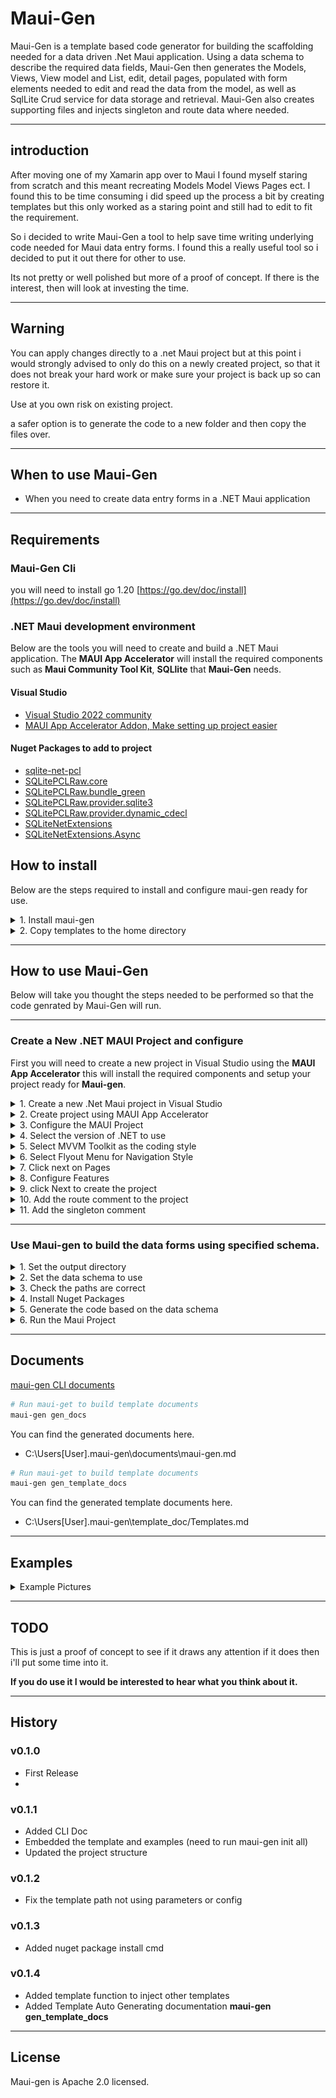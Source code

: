 # Maui-Gen

Maui-Gen is a template based code generator for building the scaffolding needed for a data driven .Net Maui application. 
Using a data schema to describe the required data fields, Maui-Gen then generates the Models, Views, View model and List, edit, detail pages, populated with form elements needed to edit and read the data from the model, as well as SqlLite Crud service for data storage and retrieval.
Maui-Gen also creates supporting files  and injects singleton and route data where needed.

---

## introduction

After moving one of my Xamarin app over to Maui I found myself staring from scratch and this meant recreating Models Model Views Pages ect.
I found this to be time consuming i did speed up the process a bit by creating templates but this only worked as a staring point and still had to edit to fit the requirement.

So i decided to write Maui-Gen a tool to help save time writing underlying code needed for Maui data entry forms. 
I found this a really useful tool so i decided to put it out there for other to use. 

Its not pretty or well polished but more of a proof of concept. If there is the interest, then will look at investing the time.

---

## Warning 

You can apply changes directly to a .net Maui project but at this point i would strongly advised to only do this on a newly created project,
so that it does not break your hard work or make sure your project is back up so can restore it.

Use at you own risk on existing project.

a safer option is to generate the code to a new folder and then copy the files over.

---

## When to use Maui-Gen
- When you need to create data entry forms in a .NET Maui application

---

## Requirements

### Maui-Gen Cli
you will need to install go 1.20 [https://go.dev/doc/install](https://go.dev/doc/install)

### .NET Maui development environment
Below are the tools you will need to create and build a .NET Maui application. The **MAUI App Accelerator** will install the required components such as **Maui Community Tool Kit**, **SQLlite** that **Maui-Gen** needs.

#### Visual Studio
- [Visual Studio 2022 community](https://visualstudio.microsoft.com/vs/community/)
- [MAUI App Accelerator Addon, Make setting up project easier](https://marketplace.visualstudio.com/items?itemName=MattLaceyLtd.MauiAppAccelerator)

#### Nuget Packages to add to project

- [sqlite-net-pcl](https://www.nuget.org/packages/sqlite-net-pcl)
- [SQLitePCLRaw.core](https://www.nuget.org/packages/SQLitePCLRaw.core)
- [SQLitePCLRaw.bundle_green](https://www.nuget.org/packages/SQLitePCLRaw.bundle_green)
- [SQLitePCLRaw.provider.sqlite3](https://www.nuget.org/packages/SQLitePCLRaw.provider.sqlite3)
- [SQLitePCLRaw.provider.dynamic_cdecl](https://www.nuget.org/packages/SQLitePCLRaw.provider.dynamic_cdecl)
- [SQLiteNetExtensions](https://www.nuget.org/packages/SQLiteNetExtensions/)
- [SQLiteNetExtensions.Async](https://www.nuget.org/packages/SQLiteNetExtensions.Async)


## How to install 
Below are the steps required to install and configure maui-gen ready for use.
<details>
<summary>1. Install maui-gen</summary

 To install Maui-gen run the command below 
 ```yaml
 go install github.com/Mrpye/maui-gen
```

</details>

<details>
<summary>2. Copy templates to the home directory</summary

 Run the command below, this will copy the templates to your home directory so that you can add your own customization and look at some data schema examples.
 ```yaml
 maui-gen init all
 ```

</details>

---

## How to use Maui-Gen
Below will take you thought the steps needed to be performed so that the code genrated by Maui-Gen will run.

---

### Create a New .NET MAUI Project and configure

First you will need to create a new project in Visual Studio using the **MAUI App Accelerator** this will install the required components and setup your project ready for **Maui-gen**. 

<details>
<summary>1. Create a new .Net Maui project in Visual Studio</summary

Open **Visual Studio** and create a new project this will start the project selection menu. 


![New Project](documents/img/new_project.png)

</details>

<details>
<summary>2. Create project using MAUI App Accelerator </summary



Select the **MAUI App Accelerator** to start the project wizard.



![App Accelerator](documents/img/app_accelerator.png)

</details>

<details>
<summary>3. Configure the MAUI Project</summary



Enter the project name and solution name.
- **Make a note of the path where the project will be created**
- **Also solution Name this will be the namespace we will use later.**



![Configure Project](documents/img/configure_maui_app.png)

</details>

<details>
<summary>4. Select the version of .NET to use</summary



Select the .NET version to use either .Net 6 or .NET 7. 



![.Net Version](documents/img/app_accelerator_net_version.png)

</details>

<details>
<summary>5. Select MVVM Toolkit as the coding style</summary



Select the MVVM Toolkit



![Code Style](documents/img/app_accelerator_code_style.png)

</details>

<details>
<summary>6. Select Flyout Menu for Navigation Style</summary



You can select Flyout or Tabs



![Navigation](documents/img/app_accelerator_nav.png)

</details>

<details>
<summary>7. Click next on Pages</summary



You can just click next on the pages.



![Pages](documents/img/app_accelerator_pages.png)

</details>

<details>
<summary>8. Configure Features</summary



Add the following libraries:
- MAUI Community Toolkit
- sqllite-net-pcl



![Features](documents/img/app_accelerator_features.png)

</details>

<details>
<summary>9. click Next to create the project</summary



MAUI App Accelerator will create the project



![Solution Explorer](documents/img/solution_explorer.png)

</details>

<details>
<summary>10. Add the route comment to the project</summary




- So that Maui-gen knows where to inject the route code it uses the following comment
```c#
//<%REGISTER_ROUTE%>
```






- You will need to add this to the file **AppShell.xaml.cs**
![AppShell](documents/img/app_shell.png)
 - Add the comment just below the InitializeComponent and save changes.
```c#
public partial class AppShell : Shell
{
	public AppShell()
	{
		InitializeComponent();

        //<%REGISTER_ROUTE%>
    }
}
```





</details>


<details>
<summary>11. Add the singleton comment</summary



- So that Maui-gen knows where to inject the singleton code it uses the following comment
```c#
//<%REGISTER_SINGLETON%
```

- You will need to add this to the file **AppShell.xaml.cs**
![MauiProgram](documents/img/maui_program.png)
-  Add the comment just below the **builder.Services.AddSingleton<MainViewModel();** and save changes.
```c#
public static class MauiProgram {
    public static MauiApp CreateMauiApp() {
        var builder = MauiApp.CreateBuilder();
        builder
           .UseMauiApp<App()
            .UseMauiCommunityToolkit()
            .ConfigureFonts(fonts = {
                fonts.AddFont("OpenSans-Regular.ttf", "OpenSansRegular");
                fonts.AddFont("OpenSans-Semibold.ttf", "OpenSansSemibold");
            });

        builder.Services.AddSingleton<MainViewModel();

       //<%REGISTER_SINGLETON%

        builder.Services.AddSingleton<MainPage();

        return builder.Build();
    }
}
```

</details>


---

### Use Maui-gen to build the data forms using specified schema.



<details>
<summary>1. Set the output directory</summary



First we need to tell **Maui-gen** where to output the generated code to.
In this case we are pointing it to the **DemoMauiApp** created earlier.

**Note!** Make sure it is the directory where all the code is, see below.



![MauiProgram](documents/img/project_folder.png)



Run the following command to set the output directory. 
This is where Maui-gen will output the code to.

**Adjust the path to point to your project.**

```bash
maui-gen set output "C:\projects\Net\DemoMauiApp\DemoMauiApp"
```



</details>

<details>
<summary>2. Set the data schema to use</summary



Under your home directory where the **Maui-gen** templates are saved are some example schemas. we are going to set maui-gen to use one of these schemas.

```bash
maui-gen set schema "C:\Users\[user]\.maui-gen\examples\person_and_pet.yaml"
```



</details>

 
<details>
<summary>3. Check the paths are correct</summary



You can check what paths are set by using the following command this will open the config file in notepad.

```bash
maui-gen set edit
```



</details>

<details>
<summary>4. Install Nuget Packages</summary

You will need to install the following packages into the project.

- Use the maui-gen install tool 

```bash
maui-gen nuget install --output [project_path]
```

- Or if you set the output using the **maui-gen set output** then you can just use

```bash
maui-gen nuget install
```

- Or add each package using the nuget install in Visual Studio

```bash
SQLitePCLRaw.core
SQLitePCLRaw.bundle_green
SQLitePCLRaw.provider.sqlite3
SQLitePCLRaw.provider.dynamic_cdecl
SQLiteNetExtensions
SQLiteNetExtensions.Async

```

- Or open command prompt and cd to the project directory then paste the following code into the command prompt.
  
```bash
cd C:\projects\Net\MauiGenDemoApp\MauiGenDemoApp

dotnet add C:\projects\Net\MauiGenDemoApp\MauiGenDemoApp package SQLitePCLRaw.core
dotnet add package SQLitePCLRaw.bundle_green
dotnet add package SQLitePCLRaw.provider.sqlite3
dotnet add package SQLitePCLRaw.provider.dynamic_cdecl
dotnet add package SQLiteNetExtensions
dotnet add package SQLiteNetExtensions.Async
```


</details>

<details>
<summary>5. Generate the code based on the data schema</summary



Finally we are ready to generate the code you will need to pass in the project root namespace this is the ? "solution name" you entered when creating the Maui project.

you can also change the name space in the Data Schema file

```yaml
name_space: "DemoMauiApp"
resources:
  - App
  - Enums
  - AppShell
  - MauiProgram
```

```bash
maui-gen build --namespace "[solution name]"
```



</details>

<details>
<summary>6. Run the Maui Project</summary



Now that the code has been generated your can goto you Visual studio and you will see lots of new folders and files have been created.




![Generated Code](documents/img/generated_code.png)



You can now simple run the project and you should see.



#### Main Menu
![Menu](documents/img/project_menu.png)

#### Edit Person Form
![Add Person](documents/img/project_add_person.png)

#### List Person Form
![Add Person](documents/img/project_list_person.png)


</details>

---

## Documents
[maui-gen CLI documents](./documents/maui-gen.md)


```bash
# Run maui-get to build template documents
maui-gen gen_docs
```
You can find the generated documents here.
* C:\Users\[User]\.maui-gen\documents\maui-gen.md
  
```bash
# Run maui-get to build template documents
maui-gen gen_template_docs
```
You can find the generated template documents here.
* C:\Users\[User]\.maui-gen\template_doc/Templates.md
  
---

## Examples

<details>
<summary>Example Pictures</summary

#### Main Menu
![Menu](documents/img/project_menu.png)

#### Edit Person Form
![Add Person](documents/img/project_add_person.png)

#### List Person Form
![Add Person](documents/img/project_list_person.png)

</details>

---

## TODO
This is just a proof of concept to see if it draws any attention if it does then i'll put some time into it.


**If you do use it I would be interested to hear what you think about it.**


---

## History
### v0.1.0
- First Release
- 
### v0.1.1
- Added CLI Doc
- Embedded the template and examples (need to run maui-gen init all)
- Updated the project structure

### v0.1.2
- Fix the template path not using parameters or config

### v0.1.3
- Added nuget package install cmd

### v0.1.4
- Added template function to inject other templates
- Added Template Auto Generating documentation **maui-gen gen_template_docs**
---

## License
Maui-gen is Apache 2.0 licensed.
